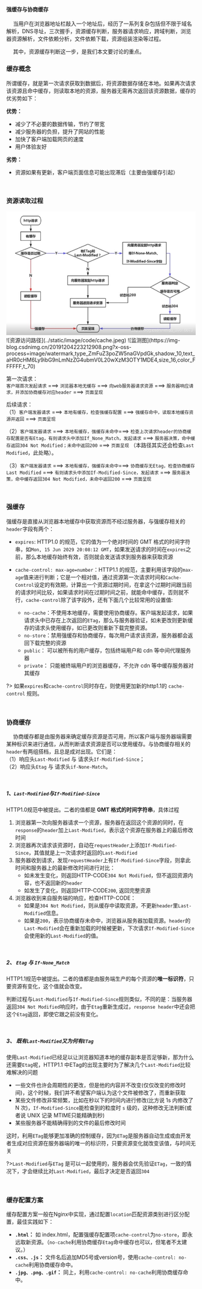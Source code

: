 #### 强缓存与协商缓存

&emsp; 当用户在浏览器地址栏敲入一个地址后，经历了一系列复杂包括但不限于域名解析，DNS寻址，三次握手，资源缓存判断，服务器请求响应，跨域判断，浏览器资源解析，文件依赖分析，文件依赖下载，资源组装渲染等过程。

&emsp; 其中，资源缓存判断这一步，是我们本文要讨论的重点。
### 缓存概念

所谓缓存，就是第一次请求获取到数据后，将资源数据存储在本地。如果再次请求该资源且命中缓存，则读取本地的资源，服务器无需再次返回该资源数据，缓存的优劣势如下：

**优势：**
- 减少了不必要的数据传输，节约了带宽
- 减少服务器的负担，提升了网站的性能
- 加快了客户端加载网页的速度
- 用户体验友好

**劣势：**
- 资源如果有更新，客户端页面信息可能出现滞后（主要由强缓存引起）

<br>

### 资源读取过程

<img src="/docs/static/image/code/cache.jpeg" />
![资源访问路径](../static/image/code/cache.jpeg)
![监测图](https://img-blog.csdnimg.cn/20191204223212908.png?x-oss-process=image/watermark,type_ZmFuZ3poZW5naGVpdGk,shadow_10,text_aHR0cHM6Ly9ibG9nLmNzZG4ubmV0L20wXzM3OTY1MDE4,size_16,color_FFFFFF,t_70)

第一次请求：<br>
`客户端首次发起请求`  ===> `浏览器本地无缓存`  ===> `向web服务器请求资源` ===> `服务器响应请求，并添加协商缓存对应header` ===> `页面呈现`

后续请求：<br>
（1）`客户端发器请求` ===> `本地有缓存，检查强缓存配置` ===> `强缓存命中，读取本地缓存资源并返回` ===> `页面呈现`  <br>

（2）`客户端发器请求` ===> `本地有缓存，强缓存未命中`===> `检查上次请求header的协商缓存配置是否有Etag，有则请求头中添加If_None_Match，发起请求` ===> `服务器决策，命中缓存返回304 Not Modified；未命中返回200` ===> `页面呈现` （本路径其实还会检查`Last Modified`，此处略）。<br> 

（3）`客户端发器请求` ===> `本地有缓存，强缓存未命中`===> `协商缓存无Etag，检查协商缓存Last Modified` ===> `有则请求头中添加If-Modified-Since，发起请求` ===> `服务器决策，命中缓存返回304 Not Modified，未命中返回200` ===> `页面呈现`

<br>

### 强缓存

强缓存是直接从浏览器本地缓存中获取资源而不经过服务器，与强缓存相关的`header`字段有两个：

- `expires`: HTTP1.0 的规范，它的值为一个绝对时间的 GMT 格式的时间字符串，如`Mon, 15 Jun 2029 20:08:12 GMT`，如果发送请求的时间在`expires`之前，那么本地缓存始终有效，否则就会发送请求到服务器来获取资源

- `cache-control: max-age=number`：HTTP1.1 的规范，主要利用该字段的`max-age`值来进行判断；它是一个相对值，通过资源第一次请求时间和`Cache-Control`设定的有效期，计算出一个资源过期时间，在拿这个过期时间跟当前的请求时间比较，如果请求时间在过期时间之前，就能命中缓存，否则就不行，`cache-control`除了该字段外，还有下面几个比较常用的设置值:
    - `no-cache`：不使用本地缓存，需要使用协商缓存。客户端发起请求，如果请求头中已存在上次返回的`ETag`，那么与服务器验证，如未更改则更新缓存的请求头使用缓存，如已更改则重新下载完整资源。
    - `no-store`：禁用强缓存和协商缓存，每次用户请求该资源，服务器都会返回下载完整的资源
    - `public`： 可以被所有的用户缓存，包括终端用户和 cdn 等中间代理服务器
    - `private`： 只能被终端用户的浏览器缓存，不允许 cdn 等中缓存服务器对其缓存

?> 如果`expires`和`cache-control`同时存在，则使用更加新的http1.1的 `cache-control` 规则。

<br>

### 协商缓存

&emsp; 协商缓存都是由服务器来确定缓存资源是否可用，所以客户端与服务器端需要某种标识来进行通信，从而判断请求资源是否可以使用缓存。与协商缓存相关的`header`有两组搭档，且总是成对出现。它们是：<br>
（1）响应头`Last-Modified` 与 请求头`If-Modified-Since`；<br>
（2）响应头`Etag` 与 请求头`if-None-Match`。

&emsp;
##### 1、`Last-Modified`与`If-Modified-Since`

HTTP1.0规范中被提出。二者的值都是 **GMT 格式的时间字符串**，具体过程

1. 浏览器第一次向服务器请求一个资源，服务器在返回这个资源的同时，在`response`的`header`加上`Last-Modified`，表示这个资源在服务器上的最后修改时间
2. 浏览器再次请求该资源时，自动在`requestHeader`上添加`If-Modified-Since`，其值就是上一次请求时返回的`Last-Modified`
3. 服务器收到请求，发现`requestHeader`上有`If-Modified-Since`字段，则拿此时间和服务器上的最新修改时间进行对比：<br>
    - 如未发生变化，则返回HTTP-CODE`304 Not Modified`，但不返回资源内容，也不返回新的`header`
    - 如发生了变化，则返回HTTP-CODE`200`, 返回完整资源
4. 浏览器收到来自服务端的响应，检查HTTP-CODE：
    - 如果是`304 Not Modified`，则从缓存中读取资源，不更新`header`里`Last-Modified`信息。
    - 如果是`200`，表示协商缓存未命中，浏览器从服务器加载资源。`header`的`Last-Modified`会在重新加载的时候被更新，下次请求`If-Modified-Since`会使用新的`Last-Modified`的值。

&emsp;
##### 2、 `Etag` 与 `If-None_Match`

HTTP1.1规范中被提出。二者的值都是由服务端生产的每个资源的**唯一标识符**，只要资源有变化，这个值就会改变。

判断过程与`Last-Modified`与`If-Modified-Since`规则类似，不同的是：当服务器返回`304 Not Modified`响应时，由于`Etag`重新生成过，`response header`中还会把这个`Etag`返回，即使它跟之前没有变化。


&emsp;
##### 3、 既有`Last-Modified`又为何有`ETag`

使用`Last-Modified`已经足以让浏览器知道本地的缓存副本是否足够新，那为什么还需要`Etag`呢，HTTP1.1 中ETag的出现主要时为了解决几个`Last-Modified`比较难解决的问题

- 一些文件也许会周期性的更改，但是他的内容并不改变(仅仅改变的修改时间)，这个时候，我们并不希望客户端认为这个文件被修改了，而重新获取
- 某些文件修改非常频繁，比如在秒以下的时间内进行修改(比方说 1s 内修改了 N 次)，`If-Modified-Since`能检查到的粒度时 `s` 级的，这种修改无法判断(或者说 UNIX 记录 MTIME只能精确到秒)
- 某些服务器不能精确得到的文件的最后修改时间

这时，利用`ETag`能够更加准确的控制缓存，因为`ETag`是服务器自动生成或由开发者生成对应资源在服务器端的唯一的标识符，只要资源变化就改变该值，与时间无关

?>`Last-Modified`与`ETag` 是可以一起使用的，服务器会优先验证`ETag`，一致的情况下，才会继续比对`Last-Modified`，最后才决定是否返回`304`

<br>

### 缓存配置方案

缓存配置方案一般在Nginx中实现，通过配置`location`匹配资源类别进行区分配置，最佳实践如下：

- **`.html`：** 如 index.html，配置强缓存配置项`cache-control`为`no-store`，即永远取新资源。（`no-cache`利用协商缓存`Etag`命中缓存也可以，但笔者不太建议。）
- **`.css、.js`：** 文件名后追加MD5号或version号，使用`cache-control: no-cache`利用协商缓存命中。
- **`.jpg、.png、.gif`：** 同上，利用`cache-control: no-cache`利用协商缓存命中。
